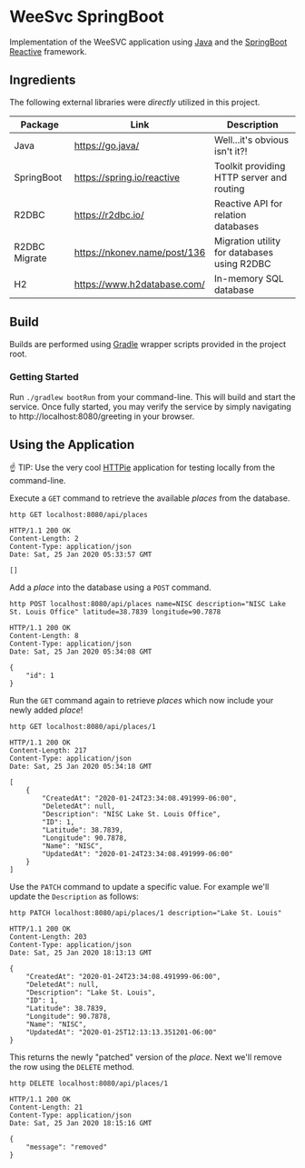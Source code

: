 # WeeSvc SpringBoot
Implementation of the WeeSVC application using [Java](https://go.java/) and the [SpringBoot Reactive](https://spring.io/reactive) 
framework.

## Ingredients
The following external libraries were *directly* utilized in this project.

| Package       | Link                          | Description                                 |
| ---           | ---                           | ---                                         |
| Java          | https://go.java/              | Well...it's obvious isn't it?!              |
| SpringBoot    | https://spring.io/reactive    | Toolkit providing HTTP server and routing   |
| R2DBC         | https://r2dbc.io/             | Reactive API for relation databases         |
| R2DBC Migrate | https://nkonev.name/post/136  | Migration utility for databases using R2DBC |
| H2            | https://www.h2database.com/   | In-memory SQL database                      |

## Build
Builds are performed using [Gradle](https://gradle.org/) wrapper scripts provided in the project root.

### Getting Started
Run `./gradlew bootRun` from your command-line. This will build and start the service. Once fully started, you may verify
the service by simply navigating to http://localhost:8080/greeting in your browser.

## Using the Application
:point_up: TIP: Use the very cool [HTTPie](https://httpie.org/) application for testing locally from the command-line.

Execute a `GET` command to retrieve the available _places_ from the database.
```shell script
http GET localhost:8080/api/places
```
```
HTTP/1.1 200 OK
Content-Length: 2
Content-Type: application/json
Date: Sat, 25 Jan 2020 05:33:57 GMT

[]
```
Add a _place_ into the database using a `POST` command.
```shell script
http POST localhost:8080/api/places name=NISC description="NISC Lake St. Louis Office" latitude=38.7839 longitude=90.7878
```
```
HTTP/1.1 200 OK
Content-Length: 8
Content-Type: application/json
Date: Sat, 25 Jan 2020 05:34:08 GMT

{
    "id": 1
}
```
Run the `GET` command again to retrieve _places_ which now include your newly added _place_!
```shell script
http GET localhost:8080/api/places/1
```
```
HTTP/1.1 200 OK
Content-Length: 217
Content-Type: application/json
Date: Sat, 25 Jan 2020 05:34:18 GMT

[
    {
        "CreatedAt": "2020-01-24T23:34:08.491999-06:00",
        "DeletedAt": null,
        "Description": "NISC Lake St. Louis Office",
        "ID": 1,
        "Latitude": 38.7839,
        "Longitude": 90.7878,
        "Name": "NISC",
        "UpdatedAt": "2020-01-24T23:34:08.491999-06:00"
    }
]
```
Use the `PATCH` command to update a specific value.  For example we'll update the `Description` as follows:
```shell script
http PATCH localhost:8080/api/places/1 description="Lake St. Louis"
```
```
HTTP/1.1 200 OK
Content-Length: 203
Content-Type: application/json
Date: Sat, 25 Jan 2020 18:13:13 GMT

{
    "CreatedAt": "2020-01-24T23:34:08.491999-06:00",
    "DeletedAt": null,
    "Description": "Lake St. Louis",
    "ID": 1,
    "Latitude": 38.7839,
    "Longitude": 90.7878,
    "Name": "NISC",
    "UpdatedAt": "2020-01-25T12:13:13.351201-06:00"
}
```
This returns the newly "patched" version of the _place_.  Next we'll remove the row using the `DELETE` method.
```shell script
http DELETE localhost:8080/api/places/1
```
```
HTTP/1.1 200 OK
Content-Length: 21
Content-Type: application/json
Date: Sat, 25 Jan 2020 18:15:16 GMT

{
    "message": "removed"
}
```

